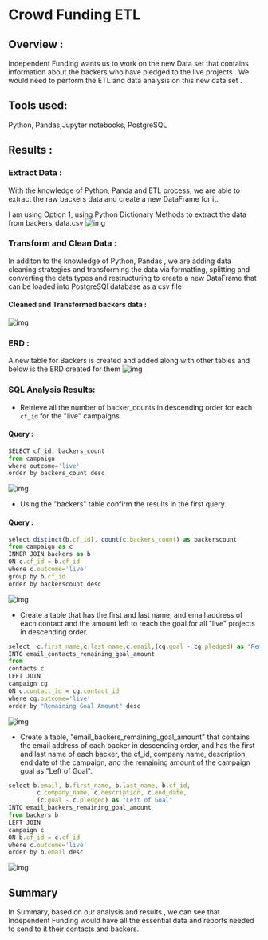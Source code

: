 # Crowd Funding ETL

## Overview :
Independent Funding wants us to work on the new Data set that contains information about the backers who have pledged to the live projects . We would need to perform the ETL and data analysis on this new data set .

## Tools used:
 Python, Pandas,Jupyter notebooks, PostgreSQL

## Results :

### Extract Data : 
  With the knowledge of Python, Panda and ETL process, we are able to extract the raw backers data and create a new DataFrame for it.
  
I am using Option 1, using Python Dictionary Methods to extract the data from backers_data.csv
![img](https://github.com/hsurisetti/Crowdfunding-ETL/blob/main/ResultsandScreenshots/ExtractData_using_PythonDict.png)


### Transform and Clean Data :
 In additon to the knowledge of Python, Pandas , we are adding data cleaning strategies and transforming the data via formatting, splitting and converting the data types and restructuring to create a new DataFrame that can be loaded into PostgreSQl database as a csv file
 
 #### Cleaned and Transformed backers data :
 ![img](https://github.com/hsurisetti/Crowdfunding-ETL/blob/main/ResultsandScreenshots/Transformed_backers_data.png)
 
### ERD :
A new table for Backers is created and added along with other tables and below is the ERD created for them
![img](https://github.com/hsurisetti/Crowdfunding-ETL/blob/main/ResultsandScreenshots/CrowdFunding_db_schema.png)

### SQL Analysis Results:
- Retrieve all the number of backer_counts in descending order for each `cf_id` for the "live" campaigns. 

#### Query :

```javascript
SELECT cf_id, backers_count 
from campaign 
where outcome='live'
order by backers_count desc
```
![img](https://github.com/hsurisetti/Crowdfunding-ETL/blob/main/ResultsandScreenshots/Query1_results.png)

- Using the "backers" table confirm the results in the first query.

#### Query :

```javascript
select distinct(b.cf_id), count(c.backers_count) as backerscount
from campaign as c
INNER JOIN backers as b
ON c.cf_id = b.cf_id
where c.outcome='live'
group by b.cf_id
order by backerscount desc
```
![img](https://github.com/hsurisetti/Crowdfunding-ETL/blob/main/ResultsandScreenshots/Query2_results.png)

- Create a table that has the first and last name, and email address of each contact and the amount left to reach the goal for all "live" projects in descending order. 

```javascript
select  c.first_name,c.last_name,c.email,(cg.goal - cg.pledged) as "Remaining Goal Amount" 
INTO email_contacts_remaining_goal_amount
from 
contacts c
LEFT JOIN 
campaign cg
ON c.contact_id = cg.contact_id
where cg.outcome='live'
order by "Remaining Goal Amount" desc
```
![img](https://github.com/hsurisetti/Crowdfunding-ETL/blob/main/ResultsandScreenshots/email_contacts_remaining_goal_amount.png)

- Create a table, "email_backers_remaining_goal_amount" that contains the email address of each backer in descending order, 
and has the first and last name of each backer, the cf_id, company name, description, end date of the campaign, and the remaining amount of the campaign goal as "Left of Goal". 

```javascript
select b.email, b.first_name, b.last_name, b.cf_id, 
		c.company_name, c.description, c.end_date,
		(c.goal - c.pledged) as "Left of Goal" 
INTO email_backers_remaining_goal_amount
from backers b
LEFT JOIN
campaign c
ON b.cf_id = c.cf_id
where c.outcome='live'
order by b.email desc
```
![img](https://github.com/hsurisetti/Crowdfunding-ETL/blob/main/ResultsandScreenshots/email_backers_remaining_goal_amount.png)
 
## Summary 
    
In Summary, based on our analysis and results , we can see that Independent Funding would have all the essential data and reports needed to send to it their contacts and backers.
